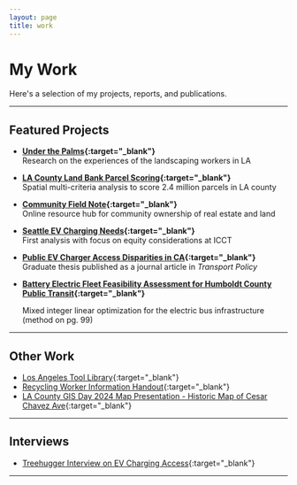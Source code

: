 ```yaml
---
layout: page
title: work
---
```


# My Work

Here's a selection of my projects, reports, and publications.  

---

## Featured Projects

- **[Under the Palms](assets/pdf/landscaper_IAC.pdf){:target="_blank"}**  
  Research on the experiences of the landscaping workers in LA

- **[LA County Land Bank Parcel Scoring](https://www.lacountylandbank.info/about){:target="_blank"}**  
  Spatial multi-criteria analysis to score 2.4 million parcels in LA county

- **[Community Field Note](https://www.futureby.community){:target="_blank"}**  
  Online resource hub for community ownership of real estate and land

- **[Seattle EV Charging Needs](assets/pdf/sea-ICCT.pdf){:target="_blank"}**  
  First analysis with focus on equity considerations at ICCT

- **[Public EV Charger Access Disparities in CA](https://doi.org/10.1016/j.tranpol.2020.10.003){:target="_blank"}**  
  Graduate thesis published as a journal article in *Transport Policy*

- **[Battery Electric Fleet Feasibility Assessment for Humboldt County Public Transit](assets/pdf/hta-SERC.pdf){:target="_blank"}**
  
  Mixed integer linear optimization for the electric bus infrastructure (method on pg. 99)

---

## Other Work

- [Los Angeles Tool Library](https://www.latoollibrary.org){:target="_blank"}
- [Recycling Worker Information Handout](assets/pdf/recycler_trifold-IAC.pdf){:target="_blank"} 
- [LA County GIS Day 2024 Map Presentation - Historic Map of Cesar Chavez Ave](https://experience.arcgis.com/experience/c093724400ad44cca3113164afadc522/page/Exhibit#data_s=id%3AdataSource_5-0%3A43){:target="_blank"}

---

## Interviews

- [Treehugger Interview on EV Charging Access](https://www.treehugger.com/successful-ev-adoption-america-make-evs-more-accessible-to-black-communities-5218362){:target="_blank"}  

---
